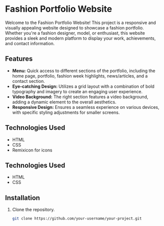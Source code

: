 # Fashion Portfolio Website

Welcome to the Fashion Portfolio Website! This project is a responsive and visually appealing website designed to showcase a fashion portfolio. Whether you're a fashion designer, model, or enthusiast, this website provides a sleek and modern platform to display your work, achievements, and contact information.

## Features

- **Menu:** Quick access to different sections of the portfolio, including the home page, portfolio, fashion week highlights, news/articles, and a contact section.
- **Eye-catching Design:** Utilizes a grid layout with a combination of bold typography and imagery to create an engaging user experience.
- **Video Background:** The right section features a video background, adding a dynamic element to the overall aesthetics.
- **Responsive Design:** Ensures a seamless experience on various devices, with specific styling adjustments for smaller screens.


## Technologies Used

- HTML
- CSS
- Remixicon for icons


## Technologies Used

- HTML
- CSS

## Installation

1. Clone the repository.
   ```bash
   git clone https://github.com/your-username/your-project.git
